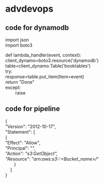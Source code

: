 # advdevops
## code for dynamodb
import json<br/>
import boto3<br/>

def lambda_handler(event, context):<br/>
    client_dynamo=boto3.resource('dynamodb')<br/>
    table=client_dynamo.Table('booktables')<br/>
    try:<br/>
        response=table.put_item(Item=event)<br/>
        return "Done"<br/>
    except:<br/>
        raise<br/>
## code for pipeline
{<br/>
    "Version": "2012-10-17",<br/>
    "Statement": [<br/>
        {<br/>
            "Effect": "Allow",<br/>
            "Principal": "*",<br/>
            "Action": "s3:GetObject",<br/>
            "Resource": "arn:aws:s3:::<Bucket_name>/*"<br/>
        }<br/>
    ]<br/>
}<br/>
